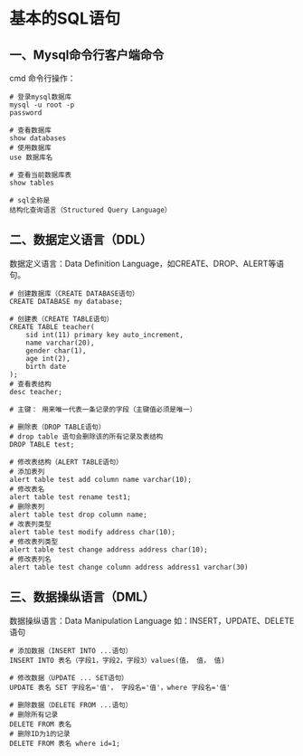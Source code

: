 # 基本的SQL语句

## 一、Mysql命令行客户端命令

cmd 命令行操作：

```shell
# 登录mysql数据库
mysql -u root -p
password

# 查看数据库
show databases 
# 使用数据库
use 数据库名

# 查看当前数据库表
show tables

# sql全称是
结构化查询语言（Structured Query Language）
```



## 二、数据定义语言（DDL）

数据定义语言：Data Definition Language，如CREATE、DROP、ALERT等语句。

```shell
# 创建数据库（CREATE DATABASE语句）
CREATE DATABASE my database;

# 创建表（CREATE TABLE语句）
CREATE TABLE teacher(
	sid int(11) primary key auto_increment,
	name varchar(20),
	gender char(1),
	age int(2),
	birth date
);
# 查看表结构
desc teacher;

# 主键： 用来唯一代表一条记录的字段（主键值必须是唯一）

# 删除表（DROP TABLE语句）
# drop table 语句会删除该的所有记录及表结构
DROP TABLE test;

# 修改表结构（ALERT TABLE语句）
# 添加表列
alert table test add column name varchar(10); 
# 修改表名
alert table test rename test1;
# 删除表列
alert table test drop column name;
# 改表列类型
alert table test modify address char(10);
# 修改表列类型
alert table test change address address char(10);
# 修改表列名
alert table test change column address address1 varchar(30)
```



## 三、数据操纵语言（DML）

数据操纵语言：Data Manipulation Language 如：INSERT，UPDATE、DELETE语句

```shell
# 添加数据（INSERT INTO ...语句）
INSERT INTO 表名（字段1，字段2，字段3）values(值， 值， 值)

# 修改数据（UPDATE ... SET语句）
UPDATE 表名 SET 字段名='值'， 字段名='值'，where 字段名='值'

# 删除数据（DELETE FROM ...语句）
# 删除所有记录
DELETE FROM 表名
# 删除ID为1的记录
DELETE FROM 表名 where id=1;
```






























